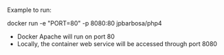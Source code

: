 Example to run:

docker run -e "PORT=80" -p 8080:80 jpbarbosa/php4

- Docker Apache will run on port 80
- Locally, the container web service will be accessed through port 8080
